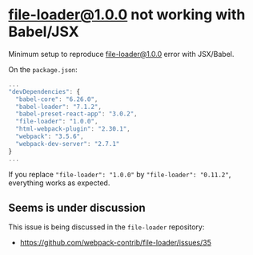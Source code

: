 # file-loader@1.0.0 not working with Babel/JSX

Minimum setup to reproduce file-loader@1.0.0 error with JSX/Babel.

On the `package.json`:

```javascript
...
"devDependencies": {
  "babel-core": "6.26.0",
  "babel-loader": "7.1.2",
  "babel-preset-react-app": "3.0.2",
  "file-loader": "1.0.0",
  "html-webpack-plugin": "2.30.1",
  "webpack": "3.5.6",
  "webpack-dev-server": "2.7.1"
}
...
```

If you replace `"file-loader": "1.0.0"` by `"file-loader": "0.11.2"`, everything works as expected.

## Seems is under discussion

This issue is being discussed in the `file-loader` repository:

- https://github.com/webpack-contrib/file-loader/issues/35
